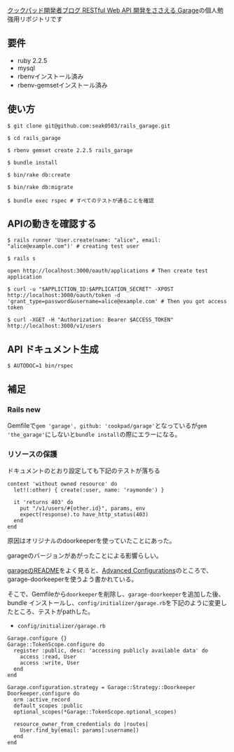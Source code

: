 [クックパッド開発者ブログ RESTful Web API 開発をささえる Garage](http://techlife.cookpad.com/entry/2014/11/06/100000)の個人勉強用リポジトリです

## 要件

* ruby 2.2.5
* mysql
* rbenvインストール済み
* rbenv-gemsetインストール済み

## 使い方

```
$ git clone git@github.com:seak0503/rails_garage.git

$ cd rails_garage

$ rbenv gemset create 2.2.5 rails_garage

$ bundle install

$ bin/rake db:create

$ bin/rake db:migrate

$ bundle exec rspec # すべてのテストが通ることを確認
```

## APIの動きを確認する

```
$ rails runner 'User.create(name: "alice", email: "alice@example.com")' # creating test user

$ rails s

open http://localhost:3000/oauth/applications # Then create test application

$ curl -u "$APPLICTION_ID:$APPLICATION_SECRET" -XPOST http://localhost:3000/oauth/token -d 'grant_type=password&username=alice@example.com' # Then you got access token

$ curl -XGET -H "Authorization: Bearer $ACCESS_TOKEN" http://localhost:3000/v1/users
```

## API ドキュメント生成

```
$ AUTODOC=1 bin/rspec
```

## 補足

### Rails new

Gemfileで`gem 'garage', github: 'cookpad/garage'`となっているが`gem 'the_garage'`にしないと`bundle install`の際にエラーになる。


### リソースの保護

ドキュメントのとおり設定しても下記のテストが落ちる

```
context 'without owned resource' do
  let!(:other) { create(:user, name: 'raymonde') }

  it 'returns 403' do
    put "/v1/users/#{other.id}", params, env
    expect(response).to have_http_status(403)
  end
end
```

原因はオリジナルのdoorkeeperを使っていたことにあった。

garageのバージョンがあがったことによる影響らしい。

[garageのREADME](https://github.com/cookpad/garage)をよく見ると、[Advanced Configurations](https://github.com/cookpad/garage#advanced-configurations)のところで、garage-doorkeeperを使うよう書かれている。


そこで、Gemfileから`doorkeeper`を削除し、`garage-doorkeeper`を追加した後、bundle インストールし、`config/initializer/garage.rb`を下記のように変更したところ、テストがpathした。

* `config/initializer/garage.rb`

```
Garage.configure {}
Garage::TokenScope.configure do
  register :public, desc: 'accessing publicly available data' do
    access :read, User
    access :write, User
  end
end

Garage.configuration.strategy = Garage::Strategy::Doorkeeper
Doorkeeper.configure do
  orm :active_record
  default_scopes :public
  optional_scopes(*Garage::TokenScope.optional_scopes)

  resource_owner_from_credentials do |routes|
    User.find_by(email: params[:username])
  end
end
```